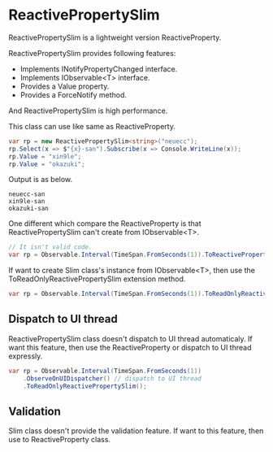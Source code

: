 # ReactivePropertySlim

ReactivePropertySlim is a lightweight version ReactiveProperty.

ReactivePropertySlim provides following features:

- Implements INotifyPropertyChanged interface.
- Implements IObservable&lt;T&gt; interface.
- Provides a Value property.
- Provides a ForceNotify method.

And ReactivePropertySlim is high performance.

This class can use like same as ReactiveProperty.

```csharp
var rp = new ReactivePropertySlim<string>("neuecc");
rp.Select(x => $"{x}-san").Subscribe(x => Console.WriteLine(x));
rp.Value = "xin9le";
rp.Value = "okazuki";
```

Output is as below.

```
neuecc-san
xin9le-san
okazuki-san
```

One different which compare the ReactiveProperty is that ReactivePropertySlim can't create from IObservable&lt;T&gt;.

```csharp
// It isn't valid code.
var rp = Observable.Interval(TimeSpan.FromSeconds(1)).ToReactivePropertySlim();
```

If want to create Slim class's instance from IObservable&lt;T&gt;, then use the ToReadOnlyReactivePropertySlim extension method.

```csharp
var rp = Observable.Interval(TimeSpan.FromSeconds(1)).ToReadOnlyReactivePropertySlim();
```

## Dispatch to UI thread

ReactivePropertySlim class doesn't dispatch to UI thread automaticaly.
If want this feature, then use the ReactiveProperty or dispatch to UI thread expressly.

```csharp
var rp = Observable.Interval(TimeSpan.FromSeconds(1))
    .ObserveOnUIDispatcher() // dispatch to UI thread
    .ToReadOnlyReactivePropertySlim();
```

## Validation

Slim class doesn't provide the validation feature.
If want to this feature, then use to ReactiveProperty class.
